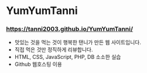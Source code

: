 # YumYumTanni
### https://tanni2003.github.io/YumYumTanni/
* 맛있는 것을 먹는 것이 행복한 탠니가 만든 웹 사이트입니다.
* 직접 먹은 것만 정직하게 리뷰합니다.
* HTML, CSS, JavaScript, PHP, DB 소소한 실습
* Github 웹호스팅 이용
